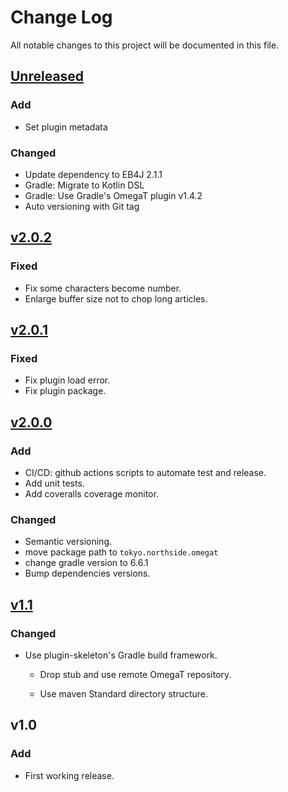 # Change Log
All notable changes to this project will be documented in this file.

## [Unreleased]

### Add

* Set plugin metadata

### Changed

* Update dependency to EB4J 2.1.1
* Gradle: Migrate to Kotlin DSL
* Gradle: Use Gradle's OmegaT plugin v1.4.2
* Auto versioning with Git tag

## [v2.0.2]

### Fixed

* Fix some characters become number.
* Enlarge buffer size not to chop long articles.


## [v2.0.1]

### Fixed

* Fix plugin load error.
* Fix plugin package.


## [v2.0.0]

### Add

* CI/CD: github actions scripts to automate test and release.
* Add unit tests.
* Add coveralls coverage monitor.

### Changed

* Semantic versioning.
* move package path to `tokyo.northside.omegat`
* change gradle version to 6.6.1
* Bump dependencies versions.


## [v1.1]
### Changed
- Use plugin-skeleton's Gradle build framework.

  - Drop stub and use remote OmegaT repository.

  - Use maven Standard directory structure.
  
## v1.0

### Add
- First working release.

[Unreleased]: https://github.com/miurahr/omegat-plugin-epwing/compare/v2.0.2...HEAD
[v2.0.2]: https://github.com/miurahr/omegat-plugin-epwing/compare/v2.0.1...v2.0.2
[v2.0.1]: https://github.com/miurahr/omegat-plugin-epwing/compare/v2.0.0...v2.0.1
[v2.0.0]: https://github.com/miurahr/omegat-plugin-epwing/compare/v1.1...v2.0.0
[v1.1]: https://github.com/miurahr/omegat-plugin-epwing/compare/v1.0...v1.1
